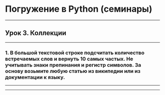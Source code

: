 # Погружение в Python (семинары)
___
## Урок 3. Коллекции
___
### 1. В большой текстовой строке подсчитать количество встречаемых слов и вернуть 10 самых частых. Не учитывать знаки препинания и регистр символов. За основу возьмите любую статью из википедии или из документации к языку.


___
___